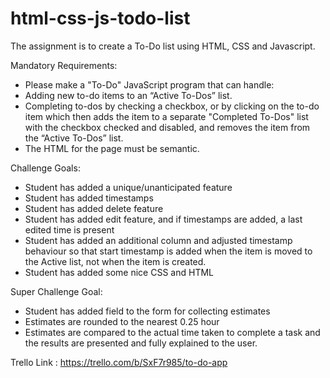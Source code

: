 # html-css-js-todo-list
The assignment is to create a To-Do list using HTML, CSS and Javascript.

Mandatory Requirements:
* Please make a "To-Do" JavaScript program that can handle:
* Adding new to-do items to an “Active To-Dos” list.
* Completing to-dos by checking a checkbox, or by clicking on the to-do item which then adds the item to a separate "Completed To-Dos" list with the checkbox checked and disabled, and removes the item from the “Active To-Dos” list.
* The HTML for the page must be semantic.

Challenge Goals:
* Student has added a unique/unanticipated feature
* Student has added timestamps
* Student has added delete feature
* Student has added edit feature, and if timestamps are added, a last edited time is present
* Student has added an additional column and adjusted timestamp behaviour so that start timestamp is added when the item is moved to the Active list, not when the item is created.
* Student has added some nice CSS and HTML

Super Challenge Goal:

* Student has added field to the form for collecting estimates
* Estimates are rounded to the nearest 0.25 hour
* Estimates are compared to the actual time taken to complete a task and the results are presented and fully explained to the user.

Trello Link : https://trello.com/b/SxF7r985/to-do-app
